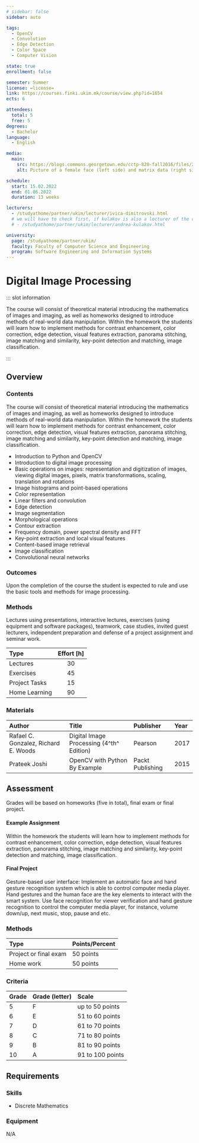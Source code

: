 ```yaml
---
# sidebar: false
sidebar: auto

tags:
  - OpenCV
  - Convolution
  - Edge Detection
  - Color Space
  - Computer Vision

state: true
enrollment: false

semester: Summer
license: =license=
link: https://courses.finki.ukim.mk/course/view.php?id=1654
ects: 6

attendees:
  total: 5
  free: 5
degrees:
  - Bachelor
language:
  - English

media:
  main:
    src: https://blogs.commons.georgetown.edu/cctp-820-fall2016/files/2016/10/2-1.png
    alt: Picture of a female face (left side) and matrix data (right side)

schedule:
  start: 15.02.2022
  end: 01.06.2022
  duration: 13 weeks

lecturers:
  - /studyathome/partner/ukim/lecturer/ivica-dimitrovski.html
  # we will have to check first, if kulakov is also a lecturer of the course and wants to be listed.
  # - /studyathome/partner/ukim/lecturer/andrea-kulakov.html

university:
  page: /studyathome/partner/ukim/
  faculty: Faculty of Computer Science and Engineering
  program: Software Engineering and Information Systems
---
```


# Digital Image Processing

::: slot information

The course will consist of theoretical material introducing the mathematics of images and imaging, as well as homeworks designed to introduce methods of real-world data manipulation.
Within the homework the students will learn how to implement methods for contrast enhancement, color correction, edge detection, visual features extraction, panorama stitching, image matching and similarity, key-point detection and matching, image classification.

:::

## Overview

### Contents

The course will consist of theoretical material introducing the mathematics of images and imaging, as well as homeworks designed to introduce methods of real-world data manipulation.
Within the homework the students will learn how to implement methods for contrast enhancement, color correction, edge detection, visual features extraction, panorama stitching, image matching and similarity, key-point detection and matching, image classification.

- Introduction to Python and OpenCV
- Introduction to digital image processing
- Basic operations on images: representation and digitization of images, viewing digital images, pixels, matrix transformations, scaling, translation and rotations
- Image histograms and point-based operations
- Color representation
- Linear filters and convolution
- Edge detection
- Image segmentation
- Morphological operations
- Contour extraction
- Frequency domain, power spectral density and FFT
- Key-point extraction and local visual features
- Content-based image retrieval
- Image classification
- Convolutional neural networks

### Outcomes

Upon the completion of the course the student is expected to rule and use the basic tools and methods for image processing.

### Methods

Lectures using presentations, interactive lectures, exercises (using equipment and software packages), teamwork, case studies, invited guest lecturers, independent preparation and defense of a project assignment and seminar work.

| Type          | Effort \[h\] |
| :------------ | :----------: |
| Lectures      |      30      |
| Exercises     |      45      |
| Project Tasks |      15      |
| Home Learning |      90      |

### Materials

| Author                               | Title                                    | Publisher        | Year |
| :----------------------------------- | :--------------------------------------- | :--------------- | :--- |
| Rafael C. Gonzalez, Richard E. Woods | Digital Image Processing (4^th^ Edition) | Pearson          | 2017 |
| Prateek Joshi                        | OpenCV with Python By Example            | Packt Publishing | 2015 |

## Assessment

<!-- Describe Assessment procedure verbally -->

Grades will be based on homeworks (five in total), final exam or final project.

#### Example Assignment

<!-- Describe an example assignment definition -->

Within the homework the students will learn how to implement methods for contrast enhancement, color correction, edge detection, visual features extraction, panorama stitching, image matching and similarity, key-point detection and matching, image classification.

#### Final Project

<!-- The final exam will be ... -->

Gesture-based user interface: Implement an automatic face and hand gesture recognition system which is able to control computer media player. Hand gestures and the human face are the key elements to interact with the smart system. Use face recognition for viewer verification and hand gesture recognition to control the computer media player, for instance, volume down/up, next music, stop, pause and etc.

### Methods

| Type                  | Points/Percent |
| :-------------------- | :------------- |
| Project or final exam | 50 points      |
| Home work             | 50 points      |

### Criteria

| Grade | Grade (letter) | Scale            |
| :---- | :------------- | :--------------- |
| 5     | F              | up to 50 points  |
| 6     | E              | 51 to 60 points  |
| 7     | D              | 61 to 70 points  |
| 8     | C              | 71 to 80 points  |
| 9     | B              | 81 to 90 points  |
| 10    | A              | 91 to 100 points |

## Requirements

### Skills

- Discrete Mathematics

### Equipment

N/A
